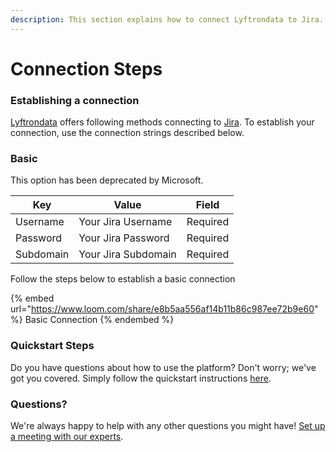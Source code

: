 ```yaml
---
description: This section explains how to connect Lyftrondata to Jira.
---
```


# Connection Steps

### Establishing a connection

[Lyftrondata](https://www.lyftrondata.com) offers following methods connecting to [Jira](https://www.lyftrondata.com/integration/business-analytics/jira/). To establish your connection, use the connection strings described below.

### Basic

This option has been deprecated by Microsoft.

| Key       | Value               | Field    |
| --------- | ------------------- | -------- |
| Username  | Your Jira Username  | Required |
| Password  | Your Jira Password  | Required |
| Subdomain | Your Jira Subdomain | Required |

Follow the steps below to establish a basic connection

{% embed url="https://www.loom.com/share/e8b5aa556af14b11b86c987ee72b9e60" %}
Basic Connection
{% endembed %}

### Quickstart Steps

Do you have questions about how to use the platform? Don't worry; we've got you covered. Simply follow the quickstart instructions [here](./).

### Questions? <a href="#questions" id="questions"></a>

We're always happy to help with any other questions you might have! [Set up a meeting with our experts](https://www.lyftrondata.com/book-a-meeting/).
